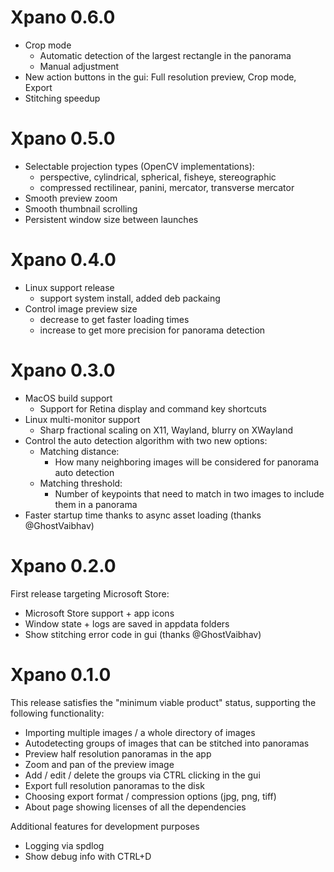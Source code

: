 # Xpano 0.6.0

- Crop mode
  - Automatic detection of the largest rectangle in the panorama
  - Manual adjustment
- New action buttons in the gui: Full resolution preview, Crop mode, Export
- Stitching speedup

# Xpano 0.5.0

- Selectable projection types (OpenCV implementations):
  - perspective, cylindrical, spherical, fisheye, stereographic
  - compressed rectilinear, panini, mercator, transverse mercator
- Smooth preview zoom
- Smooth thumbnail scrolling
- Persistent window size between launches

# Xpano 0.4.0

- Linux support release
  - support system install, added deb packaing
- Control image preview size
  - decrease to get faster loading times
  - increase to get more precision for panorama detection

# Xpano 0.3.0

- MacOS build support
  - Support for Retina display and command key shortcuts
- Linux multi-monitor support
  - Sharp fractional scaling on X11, Wayland, blurry on XWayland
- Control the auto detection algorithm with two new options:
  - Matching distance: 
    - How many neighboring images will be considered for panorama auto detection
  - Matching threshold: 
    - Number of keypoints that need to match in two images to include them in a panorama
- Faster startup time thanks to async asset loading (thanks @GhostVaibhav)

# Xpano 0.2.0

First release targeting Microsoft Store:

- Microsoft Store support + app icons
- Window state + logs are saved in appdata folders
- Show stitching error code in gui (thanks @GhostVaibhav)

# Xpano 0.1.0

This release satisfies the "minimum viable product" status, supporting the
following functionality:

- Importing multiple images / a whole directory of images
- Autodetecting groups of images that can be stitched into panoramas
- Preview half resolution panoramas in the app
- Zoom and pan of the preview image
- Add / edit / delete the groups via CTRL clicking in the gui
- Export full resolution panoramas to the disk
- Choosing export format / compression options (jpg, png, tiff)
- About page showing licenses of all the dependencies

Additional features for development purposes
- Logging via spdlog
- Show debug info with CTRL+D
